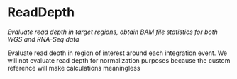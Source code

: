 # ReadDepth

*Evaluate read depth in target regions, obtain BAM file statistics for both WGS and RNA-Seq data*

Evaluate read depth in region of interest around each integration event.
We will not evaluate read depth for normalization purposes because the custom reference will
make calculations meaningless
